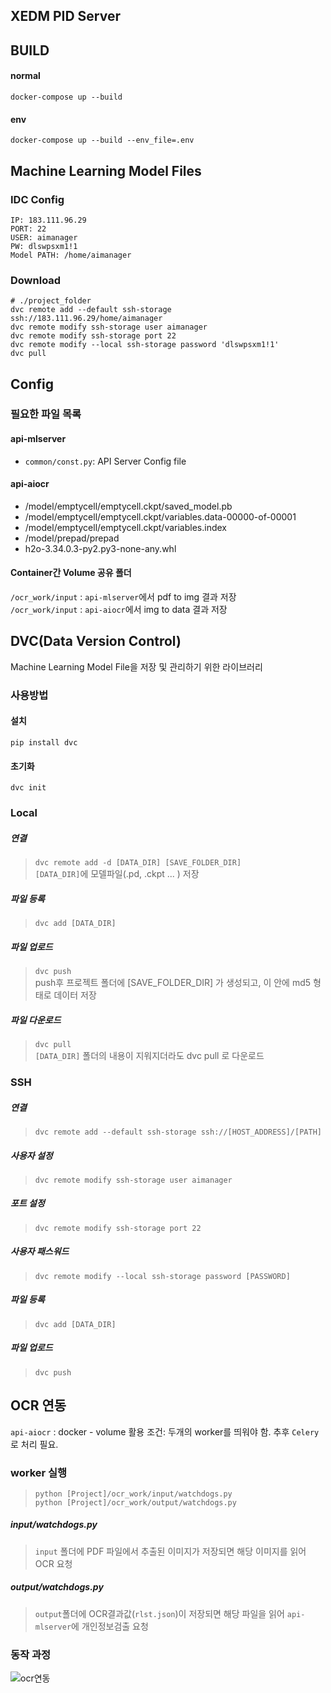 
## XEDM PID Server

## BUILD

#### normal
``` docker-compose up --build ```

#### env
``` docker-compose up --build --env_file=.env ```

## Machine Learning Model Files

### IDC Config
```
IP: 183.111.96.29
PORT: 22
USER: aimanager
PW: dlswpsxm1!1
Model PATH: /home/aimanager
```

### Download
```
# ./project_folder
dvc remote add --default ssh-storage ssh://183.111.96.29/home/aimanager
dvc remote modify ssh-storage user aimanager
dvc remote modify ssh-storage port 22
dvc remote modify --local ssh-storage password 'dlswpsxm1!1'
dvc pull
```


## Config

### 필요한 파일 목록

#### api-mlserver
- ```common/const.py```: API Server Config file

#### api-aiocr
- /model/emptycell/emptycell.ckpt/saved_model.pb
- /model/emptycell/emptycell.ckpt/variables.data-00000-of-00001
- /model/emptycell/emptycell.ckpt/variables.index
- /model/prepad/prepad
- h2o-3.34.0.3-py2.py3-none-any.whl

#### Container간 Volume 공유 폴더
``` /ocr_work/input ``` : ```api-mlserver```에서 pdf to img 결과 저장  
``` /ocr_work/input ``` : ```api-aiocr```에서 img to data 결과 저장


## DVC(Data Version Control)
Machine Learning Model File을 저장 및 관리하기 위한 라이브러리

### 사용방법
#### 설치  
```pip install dvc```

#### 초기화  
```dvc init```


### Local

##### 연결  
>```dvc remote add -d [DATA_DIR] [SAVE_FOLDER_DIR] ```  
>```[DATA_DIR]```에 모델파일(.pd, .ckpt ... ) 저장  

##### 파일 등록
>```dvc add [DATA_DIR]```  

##### 파일 업로드  
>```dvc push```  
>push후 프로젝트 폴더에 [SAVE_FOLDER_DIR] 가 생성되고, 이 안에 md5 형태로 데이터 저장  

##### 파일 다운로드
>```dvc pull```  
> ```[DATA_DIR]``` 폴더의 내용이 지워지더라도 dvc pull 로 다운로드


### SSH

##### 연결
>```dvc remote add --default ssh-storage ssh://[HOST_ADDRESS]/[PATH]```

##### 사용자 설정
> ```dvc remote modify ssh-storage user aimanager```  

##### 포트 설정
> ```dvc remote modify ssh-storage port 22```

##### 사용자 패스워드
> ```dvc remote modify --local ssh-storage password [PASSWORD]```

##### 파일 등록
>```dvc add [DATA_DIR]```  

##### 파일 업로드  
>```dvc push```  

## OCR 연동
```api-aiocr``` : docker - volume 활용
조건: 두개의 worker를 띄워야 함. 추후 ```Celery```로 처리 필요.

### worker 실행
>```
>python [Project]/ocr_work/input/watchdogs.py
>python [Project]/ocr_work/output/watchdogs.py
>```

##### input/watchdogs.py
> ```input``` 폴더에 PDF 파일에서 추출된 이미지가 저장되면 해당 이미지를 읽어 OCR 요청

##### output/watchdogs.py
> ```output```폴더에 OCR결과값(```rlst.json```)이 저장되면 해당 파일을 읽어 ```api-mlserver```에 개인정보검출 요청

### 동작 과정
![ocr연동](./api-mlserver/etc/ai_ocr_connect.png)